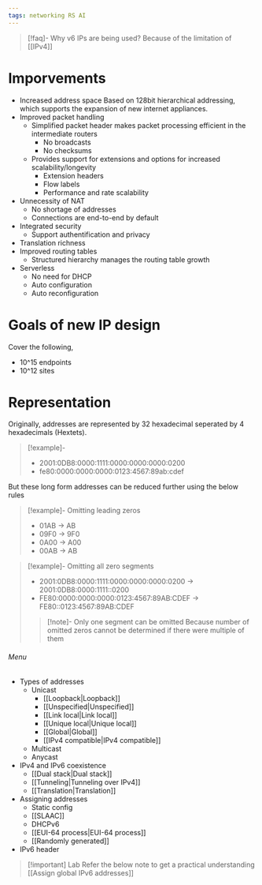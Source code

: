 ```yaml
---
tags: networking RS AI
---
```


   >[!faq]- Why v6 IPs are being used?
   >Because of the limitation of [[IPv4]]
   
# Imporvements 
- Increased address space
	Based on 128bit hierarchical addressing, which supports the expansion of new internet appliances.
- Improved packet handling
	- Simplified packet header makes packet processing efficient in the intermediate routers
		- No broadcasts
		- No checksums
	- Provides support for extensions and options for increased scalability/longevity
		- Extension headers
		- Flow labels
		- Performance and rate scalability
- Unnecessity of NAT
	- No shortage of addresses
	- Connections are end-to-end by default
- Integrated security
	- Support authentification and privacy
- Translation richness
- Improved routing tables
	- Structured hierarchy manages the routing table growth
- Serverless
	- No need for DHCP
	- Auto configuration
	- Auto reconfiguration

# Goals of new IP design
Cover the following,
- 10^15 endpoints
- 10^12 sites

# Representation
Originally, addresses are represented by 32 hexadecimal seperated by 4 hexadecimals (Hextets). 
>[!example]-
>- 2001:0DB8:0000:1111:0000:0000:0000:0200
>- fe80:0000:0000:0000:0123:4567:89ab:cdef

But these long form addresses can be reduced further using the below rules
>[!example]- Omitting leading zeros
>- 01AB -> AB
>- 09F0 -> 9F0
>- 0A00 -> A00
>- 00AB -> AB

>[!example]- Omitting all zero segments
>- 2001:0DB8:0000:1111:0000:0000:0000:0200 -> 2001:0DB8:0000:1111::0200
>- FE80:0000:0000:0000:0123:4567:89AB:CDEF -> FE80::0123:4567:89AB:CDEF
> >[!note]- Only one segment can be omitted
> >Because number of omitted zeros cannot be determined if there were multiple of them

###### Menu
- Types of addresses
	- Unicast
		- [[Loopback|Loopback]]
		- [[Unspecified|Unspecified]]
		- [[Link local|Link local]]
		- [[Unique local|Unique local]]
		- [[Global|Global]]
		- [[IPv4 compatible|IPv4 compatible]]
	 - Multicast
	 - Anycast
- IPv4 and IPv6 coexistence
	- [[Dual stack|Dual stack]]
	- [[Tunneling|Tunneling over IPv4]]
	- [[Translation|Translation]]
- Assigning addresses
	- Static config
	- [[SLAAC]]
	- DHCPv6
	- [[EUI-64 process|EUI-64 process]]
	- [[Randomly generated]]
- IPv6 header

>[!important] Lab
>Refer the below note to get a practical understanding
>[[Assign global IPv6 addresses]]



